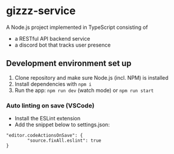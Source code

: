 # gizzz-service
A Node.js project implemented in TypeScript consisting of
- a RESTful API backend service
- a discord bot that tracks user presence 

## Development environment set up
1. Clone repository and make sure Node.js (incl. NPM) is installed
2. Install dependencies with `npm i`
3. Run the app: `npm run dev` (watch mode) or `npm run start`

### Auto linting on save (VSCode)
  - Install the ESLint extension
  - Add the snippet below to settings.json:
```
"editor.codeActionsOnSave": {
        "source.fixAll.eslint": true
}
```
